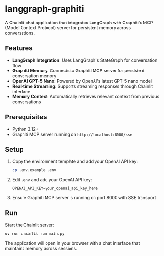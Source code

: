 # langgraph-graphiti

A Chainlit chat application that integrates LangGraph with Graphiti's MCP (Model Context Protocol) server for persistent memory across conversations.

## Features

- **LangGraph Integration**: Uses LangGraph's StateGraph for conversation flow
- **Graphiti Memory**: Connects to Graphiti MCP server for persistent conversation memory
- **OpenAI GPT-5 Nano**: Powered by OpenAI's latest GPT-5 nano model
- **Real-time Streaming**: Supports streaming responses through Chainlit interface
- **Memory Context**: Automatically retrieves relevant context from previous conversations

## Prerequisites

- Python 3.12+
- Graphiti MCP server running on `http://localhost:8000/sse`

## Setup

1. Copy the environment template and add your OpenAI API key:
   ```bash
   cp .env.example .env
   ```
   
2. Edit `.env` and add your OpenAI API key:
   ```
   OPENAI_API_KEY=your_openai_api_key_here
   ```

3. Ensure Graphiti MCP server is running on port 8000 with SSE transport

## Run

Start the Chainlit server:
```bash
uv run chainlit run main.py
```

The application will open in your browser with a chat interface that maintains memory across sessions.
